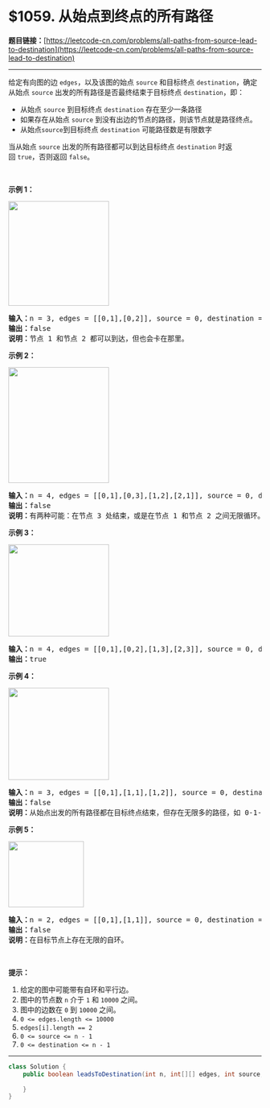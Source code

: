 # $1059. 从始点到终点的所有路径

**题目链接：**[https://leetcode-cn.com/problems/all-paths-from-source-lead-to-destination](https://leetcode-cn.com/problems/all-paths-from-source-lead-to-destination)

---

<div class="content__1Y2H">
 <div class="notranslate">
  <p>给定有向图的边&nbsp;<code>edges</code>，以及该图的始点&nbsp;<code>source</code>&nbsp;和目标终点&nbsp;<code>destination</code>，确定从始点&nbsp;<code>source</code>&nbsp;出发的所有路径是否最终结束于目标终点&nbsp;<code>destination</code>，即：</p> 
  <ul> 
   <li>从始点&nbsp;<code>source</code> 到目标终点&nbsp;<code>destination</code> 存在至少一条路径</li> 
   <li>如果存在从始点&nbsp;<code>source</code> 到没有出边的节点的路径，则该节点就是路径终点。</li> 
   <li>从始点<code>source</code>到目标终点&nbsp;<code>destination</code> 可能路径数是有限数字</li> 
  </ul> 
  <p>当从始点&nbsp;<code>source</code> 出发的所有路径都可以到达目标终点&nbsp;<code>destination</code> 时返回&nbsp;<code>true</code>，否则返回 <code>false</code>。</p> 
  <p>&nbsp;</p> 
  <p><strong>示例 1：</strong></p> 
  <p><img style="height: 208px; width: 200px;" src="/aliyun-lc-upload/uploads/2019/03/21/485_example_1.png" alt=""></p> 
  <pre class="language-text"><strong>输入：</strong>n = 3, edges = [[0,1],[0,2]], source = 0, destination = 2
<strong>输出：</strong>false
<strong>说明：</strong>节点 1 和节点 2 都可以到达，但也会卡在那里。
</pre> 
  <p><strong>示例 2：</strong></p> 
  <p><img style="height: 230px; width: 200px;" src="/aliyun-lc-upload/uploads/2019/03/21/485_example_2.png" alt=""></p> 
  <pre class="language-text"><strong>输入：</strong>n = 4, edges = [[0,1],[0,3],[1,2],[2,1]], source = 0, destination = 3
<strong>输出：</strong>false
<strong>说明：</strong>有两种可能：在节点 3 处结束，或是在节点 1 和节点 2 之间无限循环。
</pre> 
  <p><strong>示例 3：</strong></p> 
  <p><img style="height: 183px; width: 200px;" src="/aliyun-lc-upload/uploads/2019/03/21/485_example_3.png" alt=""></p> 
  <pre class="language-text"><strong>输入：</strong>n = 4, edges = [[0,1],[0,2],[1,3],[2,3]], source = 0, destination = 3
<strong>输出：</strong>true
</pre> 
  <p><strong>示例 4：</strong></p> 
  <p><img style="height: 183px; width: 200px;" src="/aliyun-lc-upload/uploads/2019/03/21/485_example_4.png" alt=""></p> 
  <pre class="language-text"><strong>输入：</strong>n = 3, edges = [[0,1],[1,1],[1,2]], source = 0, destination = 2
<strong>输出：</strong>false
<strong>说明：</strong>从始点出发的所有路径都在目标终点结束，但存在无限多的路径，如 0-1-2，0-1-1-2，0-1-1-1-2，0-1-1-1-1-2 等。
</pre> 
  <p><strong>示例 5：</strong></p> 
  <p><img style="height: 131px; width: 150px;" src="/aliyun-lc-upload/uploads/2019/03/21/485_example_5.png" alt=""></p> 
  <pre class="language-text"><strong>输入：</strong>n = 2, edges = [[0,1],[1,1]], source = 0, destination = 1
<strong>输出：</strong>false
<strong>说明：</strong>在目标节点上存在无限的自环。
</pre> 
  <p>&nbsp;</p> 
  <p><strong>提示：</strong></p> 
  <ol> 
   <li>给定的图中可能带有自环和平行边。</li> 
   <li>图中的节点数&nbsp;<code>n</code>&nbsp;介于&nbsp;<code>1</code> 和&nbsp;<code>10000</code>&nbsp;之间。</li> 
   <li>图中的边数在&nbsp;<code>0</code> 到&nbsp;<code>10000</code>&nbsp;之间。</li> 
   <li><code>0 &lt;= edges.length &lt;= 10000</code></li> 
   <li><code>edges[i].length == 2</code></li> 
   <li><code>0 &lt;= source &lt;= n - 1</code></li> 
   <li><code>0 &lt;= destination &lt;= n - 1</code></li> 
  </ol> 
 </div>
</div>

---

```java
class Solution {
    public boolean leadsToDestination(int n, int[][] edges, int source, int destination) {
        
    }
}
```